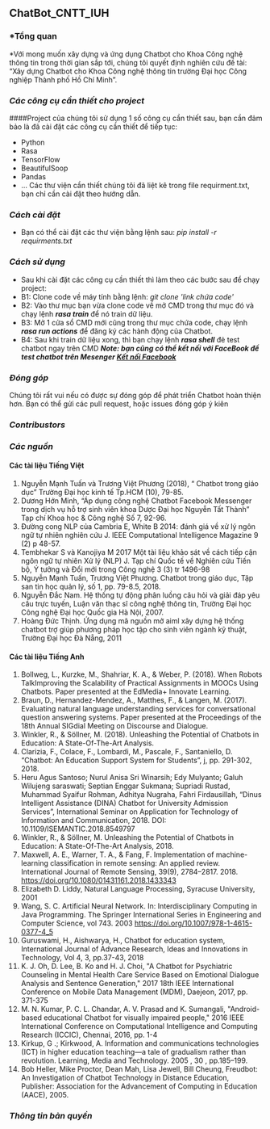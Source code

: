 ## ChatBot_CNTT_IUH

### ***Tổng quan**
*Với mong muốn xây dựng và ứng dụng Chatbot cho Khoa Công nghệ thông tin trong thời gian sắp tới, chúng tôi quyết định nghiên cứu đề tài: “Xây dựng Chatbot cho Khoa Công nghệ thông tin trường Đại học Công nghiệp Thành phố Hồ Chí Minh”.
### ***Các công cụ cần thiết cho project***
####Project của chúng tôi sử dụng 1 số công cụ cần thiết sau, bạn cần đảm bảo là đã cài đặt các công cụ cần thiết để tiếp tục:
* Python
* Rasa
* TensorFlow
* BeautifulSoop
* Pandas
* ...
Các thư viện cần thiết chúng tôi đã liệt kê trong file requirment.txt, bạn chỉ cần cài đặt theo hướng dẫn.
### ***Cách cài đặt***
* Bạn có thể cài đặt các thư viện bằng lệnh sau: *pip install -r requirments.txt*
### ***Cách sử dụng***
* Sau khi cài đặt các công cụ cần thiết thì làm theo các bước sau để chạy project:
* B1: Clone code về máy tính bằng lệnh: *git clone 'link chứa code'*
* B2: Vào thư mục bạn vừa clone code về mở CMD trong thư mục đó và chạy lệnh ***rasa train*** để nó train dữ liệu.
* B3: Mở 1 cửa sổ CMD mới cũng trong thư mục chứa code, chạy lệnh ***rasa run actions*** để đăng ký các hành động của Chatbot.
* B4: Sau khi train dữ liệu xong, thì bạn chạy lệnh ***rasa shell*** đẻ test chatbot ngay trên CMD
***Note: bạn cũng có thể kết nối với FaceBook để test chatbot trên Mesenger [Kết nối Facebook](https://www.miai.vn/2020/03/23/rasa-series-5-ket-noi-rasa-voi-facebook-messenger-phan-1-2)***
### ***Đóng góp***
Chúng tôi rất vui nếu có được sự đóng góp để phát triển Chatbot hoàn thiện hơn. Bạn có thể gửi các pull request, hoặc issues đóng góp ý kiên
### ***Contribustors***
### ***Các nguồn***
#### **Các tài liệu Tiếng Việt**
1. Nguyễn Mạnh Tuấn và Trương Việt Phương (2018), “ Chatbot trong giáo dục” Trường Đại học kinh tế Tp.HCM (10), 79-85.
2. Dương Hớn Minh, “Áp dụng công nghệ Chatbot Facebook Messenger trong dịch vụ hỗ trợ sinh viên khoa Dược Đại học Nguyễn Tất Thành” Tạp chí Khoa học & Công nghệ Số 7, 92-96.
3. Đường cong NLP của Cambria E, White B 2014: đánh giá về xử lý ngôn ngữ tự nhiên nghiên cứu J. IEEE Computational Intelligence Magazine 9 (2) p 48-57.
4. Tembhekar S và Kanojiya M 2017 Một tài liệu khảo sát về cách tiếp cận ngôn ngữ tự nhiên Xử lý (NLP) J. Tạp chí Quốc tế về Nghiên cứu Tiến bộ, Ý tưởng và Đổi mới trong Công nghệ 3 (3) tr 1496-98
5. Nguyễn Mạnh Tuấn, Trương Việt Phương. Chatbot trong giáo dục, Tập san tin học quản lý, số 1, pp. 79-8.5, 2018.
6. Nguyễn Đắc Nam. Hệ thống tự động phân luồng câu hỏi và giải đáp yêu cầu trực tuyến, Luận văn thạc sĩ công nghệ thông tin, Trường Đại học Công nghệ Đại học Quốc gia Hà Nội, 2007.
7. Hoàng Đức Thịnh. Ứng dụng mã nguồn mở aiml xây dựng hệ thống chatbot trợ giúp phương pháp học tập cho sinh viên ngành kỹ thuật, Trường Đại học Đà Nẵng, 2011
#### **Các tài liệu Tiếng Anh**
1. Bollweg, L., Kurzke, M., Shahriar, K. A., & Weber, P. (2018). When Robots TalkImproving the Scalability of Practical Assignments in MOOCs Using Chatbots. Paper presented at the EdMedia+ Innovate Learning.
2. Braun, D., Hernandez-Mendez, A., Matthes, F., & Langen, M. (2017). Evaluating natural language understanding services for conversational question answering systems. Paper presented at the Proceedings of the 18th Annual SIGdial Meeting on Discourse and Dialogue.
3. Winkler, R., & Söllner, M. (2018). Unleashing the Potential of Chatbots in Education: A State-Of-The-Art Analysis. 
4. Clarizia, F., Colace, F., Lombardi, M., Pascale, F., Santaniello, D. “Chatbot: An Education Support System for Students”, j, pp. 291-302, 2018. 
5. Heru Agus Santoso; Nurul Anisa Sri Winarsih; Edy Mulyanto; Galuh Wilujeng saraswati; Septian Enggar Sukmana; Supriadi Rustad, Muhammad Syaifur Rohman, Adhitya Nugraha, Fahri Firdausillah, “Dinus Intelligent Assistance (DINA) Chatbot for University Admission Services”,  International Seminar on Application for Technology of Information and Communication, 2018. DOI: 10.1109/ISEMANTIC.2018.8549797
6. Winkler, R., & Söllner, M. Unleashing the Potential of Chatbots in Education: A State-Of-The-Art Analysis, 2018.
7. Maxwell, A. E., Warner, T. A., & Fang, F. Implementation of machine-learning classification in remote sensing: An applied review. International Journal of Remote Sensing, 39(9), 2784–2817. 2018. https://doi.org/10.1080/01431161.2018.1433343
8. Elizabeth D. Liddy, Natural Language Processing, Syracuse University, 2001
9. Wang, S. C. Artificial Neural Network. In: Interdisciplinary Computing in Java Programming. The Springer International Series in Engineering and Computer Science, vol 743. 2003  https://doi.org/10.1007/978-1-4615-0377-4_5 
10. Guruswami, H., Aishwarya, H., Chatbot for education system, International Journal of Advance Research, Ideas and Innovations in Technology, Vol 4, 3, pp.37-43, 2018
11. K. J. Oh, D. Lee, B. Ko and H. J. Choi, "A Chatbot for Psychiatric Counseling in Mental Health Care Service Based on Emotional Dialogue Analysis and Sentence Generation," 2017 18th IEEE International Conference on Mobile Data Management (MDM), Daejeon, 2017, pp. 371-375
12. M. N. Kumar, P. C. L. Chandar, A. V. Prasad and K. Sumangali, "Android-based educational Chatbot for visually impaired people," 2016 IEEE International Conference on Computational Intelligence and Computing Research (ICCIC), Chennai, 2016, pp. 1-4
13. Kirkup, G .; Kirkwood, A. Information and communications technologies (ICT) in higher education teaching—a tale of gradualism rather than revolution. Learning, Media and Technology. 2005 , 30 , pp.185–199.
14. Bob Heller, Mike Proctor, Dean Mah, Lisa Jewell, Bill Cheung, Freudbot: An Investigation of Chatbot Technology in Distance Education, Publisher: Association for the Advancement of Computing in Education (AACE), 2005.

### ***Thông tin bản quyền***



